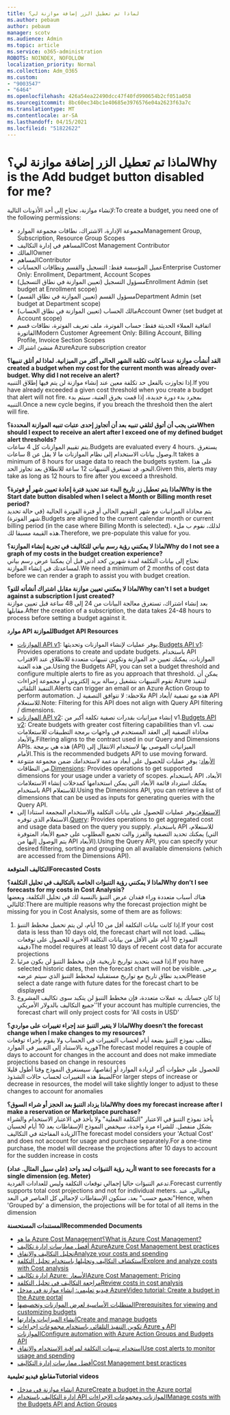 ```yaml
---
title: لماذا تم تعطيل الزر إضافة موازنة لي؟
ms.author: pebaum
author: pebaum
manager: scotv
ms.audience: Admin
ms.topic: article
ms.service: o365-administration
ROBOTS: NOINDEX, NOFOLLOW
localization_priority: Normal
ms.collection: Adm_O365
ms.custom:
- "9003547"
- "6464"
ms.openlocfilehash: 426a54ea22490dcc47f40fd990654b2cf051a058
ms.sourcegitcommit: 8bc60ec34bc1e40685e3976576e04a2623f63a7c
ms.translationtype: MT
ms.contentlocale: ar-SA
ms.lasthandoff: 04/15/2021
ms.locfileid: "51822622"
---
```

# <a name="why-is-the-add-budget-button-disabled-for-me"></a><span data-ttu-id="807dc-102">لماذا تم تعطيل الزر إضافة موازنة لي؟</span><span class="sxs-lookup"><span data-stu-id="807dc-102">Why is the Add budget button disabled for me?</span></span>

<span data-ttu-id="807dc-103">لإنشاء موازنة، تحتاج إلى أحد الأذونات التالية:</span><span class="sxs-lookup"><span data-stu-id="807dc-103">To create a budget, you need one of the following permissions:</span></span>

- <span data-ttu-id="807dc-104">مجموعة الإدارة، الاشتراك، نطاقات مجموعة الموارد</span><span class="sxs-lookup"><span data-stu-id="807dc-104">Management Group, Subscription, Resource Group Scopes</span></span>
- <span data-ttu-id="807dc-105">المساهم في إدارة التكاليف</span><span class="sxs-lookup"><span data-stu-id="807dc-105">Cost Management Contributor</span></span>
- <span data-ttu-id="807dc-106">المالك</span><span class="sxs-lookup"><span data-stu-id="807dc-106">Owner</span></span>
- <span data-ttu-id="807dc-107">المساهم</span><span class="sxs-lookup"><span data-stu-id="807dc-107">Contributor</span></span>
- <span data-ttu-id="807dc-108">عميل المؤسسة فقط: التسجيل والقسم ونطاقات الحسابات</span><span class="sxs-lookup"><span data-stu-id="807dc-108">Enterprise Customer Only: Enrollment, Department, Account Scopes</span></span>
- <span data-ttu-id="807dc-109">مسؤول التسجيل (تعيين الموازنة في نطاق التسجيل)</span><span class="sxs-lookup"><span data-stu-id="807dc-109">Enrollment Admin (set budget at Enrollment scope)</span></span>
- <span data-ttu-id="807dc-110">مسؤول القسم (تعيين الموازنة في نطاق القسم)</span><span class="sxs-lookup"><span data-stu-id="807dc-110">Department Admin (set budget at Department scope)</span></span>
- <span data-ttu-id="807dc-111">مالك الحساب (تعيين الموازنة في نطاق الحساب)</span><span class="sxs-lookup"><span data-stu-id="807dc-111">Account Owner (set budget at Account scope)</span></span>
- <span data-ttu-id="807dc-112">اتفاقية العملاء الحديثة فقط: حساب الفوترة، ملف تعريف الفوترة، نطاقات قسم الفاتورة</span><span class="sxs-lookup"><span data-stu-id="807dc-112">Modern Customer Agreement Only: Billing Account, Billing Profile, Invoice Section Scopes</span></span>
- <span data-ttu-id="807dc-113">منشئ اشتراك Azure</span><span class="sxs-lookup"><span data-stu-id="807dc-113">Azure subscription creator</span></span>

<span data-ttu-id="807dc-114">**لقد أنشأت موازنة عندما كانت تكلفة الشهر الحالي أكثر من الميزانية. لماذا لم أتلق تنبيها؟**</span><span class="sxs-lookup"><span data-stu-id="807dc-114">**I created a budget when my cost for the current month was already over-budget. Why did I not receive an alert?**</span></span>  
<span data-ttu-id="807dc-115">إذا تجاوزت بالفعل حد تكلفة معين عند إنشاء موازنة لن يتم فيها إطلاق التنبيه.</span><span class="sxs-lookup"><span data-stu-id="807dc-115">If you have already exceeded a given cost threshold when you create a budget that alert will not fire.</span></span> <span data-ttu-id="807dc-116">بمجرد بدء دورة جديدة، إذا قمت بخرق العتبة، سيتم بدء التنبيه.</span><span class="sxs-lookup"><span data-stu-id="807dc-116">Once a new cycle begins, if you breach the threshold then the alert will fire.</span></span>

<span data-ttu-id="807dc-117">**متى يجب أن أتوق لتلقي تنبيه بعد أن أتجاوز إحدى عتبات تنبيه الموازنة المحددة؟**</span><span class="sxs-lookup"><span data-stu-id="807dc-117">**When should I expect to receive an alert after I exceed one of my defined budget alert thresholds?**</span></span>  
<span data-ttu-id="807dc-118">يتم تقييم الموازنات كل 4 ساعات.</span><span class="sxs-lookup"><span data-stu-id="807dc-118">Budgets are evaluated every 4 hours.</span></span> <span data-ttu-id="807dc-119">يستغرق وصول بيانات الاستخدام إلى نظام الموازنات ما لا يقل عن 8 ساعات.</span><span class="sxs-lookup"><span data-stu-id="807dc-119">It takes a minimum of 8 hours for usage data to reach the budgets system.</span></span> <span data-ttu-id="807dc-120">على هذا النحو، قد تستغرق التنبيهات 12 ساعة للانطلاق بعد تجاوز الحد.</span><span class="sxs-lookup"><span data-stu-id="807dc-120">Given this, alerts may take as long as 12 hours to fire after you exceed a threshold.</span></span>

<span data-ttu-id="807dc-121">**لماذا يتم تعطيل زر تاريخ البدء عند تحديد فترة إعادة تعيين شهر أو فوترة؟**</span><span class="sxs-lookup"><span data-stu-id="807dc-121">**Why is the Start date button disabled when I select a Month or Billing month reset period?**</span></span>  
<span data-ttu-id="807dc-122">يتم محاذاة الميزانيات مع شهر التقويم الحالي أو فترة الفوترة الحالية (في حالة تحديد شهر الفوترة).</span><span class="sxs-lookup"><span data-stu-id="807dc-122">Budgets are aligned to the current calendar month or current billing period (in the case where Billing Month is selected).</span></span> <span data-ttu-id="807dc-123">لذلك، نقوم ب ملء هذه القيمة مسبقا لك.</span><span class="sxs-lookup"><span data-stu-id="807dc-123">Therefore, we pre-populate this value for you.</span></span>

<span data-ttu-id="807dc-124">**لماذا لا يمكنني رؤية رسم بياني للتكاليف في تجربة إنشاء الموازنة؟**</span><span class="sxs-lookup"><span data-stu-id="807dc-124">**Why do I not see a graph of my costs in the budget creation experience?**</span></span>  
<span data-ttu-id="807dc-125">نحتاج إلى بيانات التكلفة لمدة شهرين كحد أدنى قبل أن يمكننا عرض رسم بياني لمساعدتك في إنشاء الموازنة.</span><span class="sxs-lookup"><span data-stu-id="807dc-125">We need a minimum of 2 months of cost data before we can render a graph to assist you with budget creation.</span></span>

<span data-ttu-id="807dc-126">**لماذا لا يمكنني تعيين موازنة مقابل اشتراك أنشأته للتو؟**</span><span class="sxs-lookup"><span data-stu-id="807dc-126">**Why can't I set a budget against a subscription I just created?**</span></span>  
<span data-ttu-id="807dc-127">بعد إنشاء اشتراك، تستغرق معالجة البيانات من 24 إلى 48 ساعة قبل تعيين موازنة مقابلها.</span><span class="sxs-lookup"><span data-stu-id="807dc-127">After the creation of a subscription, the data takes 24-48 hours to process before setting a budget against it.</span></span>

<span data-ttu-id="807dc-128">**موارد API للموازنة**</span><span class="sxs-lookup"><span data-stu-id="807dc-128">**Budget API Resources**</span></span>

- <span data-ttu-id="807dc-129">[الموازنات API v1](https://docs.microsoft.com/rest/api/consumption/budgets?WT.mc_id=Portal-Microsoft_Azure_Support): يوفر عمليات لإنشاء الموازنات وتحديثها.</span><span class="sxs-lookup"><span data-stu-id="807dc-129">[Budgets API v1](https://docs.microsoft.com/rest/api/consumption/budgets?WT.mc_id=Portal-Microsoft_Azure_Support): Provides operations to create and update budgets.</span></span> <span data-ttu-id="807dc-130">باستخدام API الموازنات، يمكنك تعيين حد الموازنة وتكوين تنبيهات متعددة للانطلاق عند الاقتراب من هذه العتبة.</span><span class="sxs-lookup"><span data-stu-id="807dc-130">Using the Budgets API, you can set a budget threshold and configure multiple alerts to fire as you approach that threshold.</span></span> <span data-ttu-id="807dc-131">يمكن أن تقوم التنبيهات بتشغيل رسالة بريد إلكتروني أو مجموعة إجراءات Azure لتنفيذ التنفيذ التلقائي.</span><span class="sxs-lookup"><span data-stu-id="807dc-131">Alerts can trigger an email or an Azure Action Group to perform automation.</span></span> <span data-ttu-id="807dc-132">ملاحظة: لا تتوافق التصفية ل API هذه مع تصفية /أبعاد API للاستعلام.</span><span class="sxs-lookup"><span data-stu-id="807dc-132">Note: Filtering for this API does not align with Query API filtering / dimensions.</span></span>
- <span data-ttu-id="807dc-133">[الموازنات API v2](https://github.com/Azure/azure-rest-api-specs/blob/master/specification/cost-management/resource-manager/Microsoft.CostManagement/preview/2019-04-01-preview/examples/CreateOrUpdateBudget.json): إنشاء ميزانيات بقدرات تصفية تكلفة أكبر من v1.</span><span class="sxs-lookup"><span data-stu-id="807dc-133">[Budgets API v2](https://github.com/Azure/azure-rest-api-specs/blob/master/specification/cost-management/resource-manager/Microsoft.CostManagement/preview/2019-04-01-preview/examples/CreateOrUpdateBudget.json): Create budgets with greater cost filtering capabilities than v1.</span></span> <span data-ttu-id="807dc-134">تمت محاذاة التصفية إلى العقد المستخدم في واجهات برمجة التطبيقات للاستعلامات والأبعاد.</span><span class="sxs-lookup"><span data-stu-id="807dc-134">Filtering aligns to the contract used in our Query and Dimensions APIs.</span></span> <span data-ttu-id="807dc-135">هذه هي برمجة (API) الميزانيات الموصى بها لاستخدام الانتقال إلى الأمام.</span><span class="sxs-lookup"><span data-stu-id="807dc-135">This is the recommended budgets API to use moving forward.</span></span>
- <span data-ttu-id="807dc-136">[الأبعاد](https://docs.microsoft.com/rest/api/cost-management/dimensions?WT.mc_id=Portal-Microsoft_Azure_Support): يوفر عمليات للحصول على أبعاد مدعمة لاستخدامك ضمن مجموعة متنوعة من النطاقات.</span><span class="sxs-lookup"><span data-stu-id="807dc-136">[Dimensions](https://docs.microsoft.com/rest/api/cost-management/dimensions?WT.mc_id=Portal-Microsoft_Azure_Support): Provides operations to get supported dimensions for your usage under a variety of scopes.</span></span> <span data-ttu-id="807dc-137">باستخدام API الأبعاد، يمكنك استرداد قائمة الأبعاد التي يمكن استخدامها كمدخلات إنشاء الاستعلامات باستخدام API للاستعلام.</span><span class="sxs-lookup"><span data-stu-id="807dc-137">Using the Dimensions API, you can retrieve a list of dimensions that can be used as inputs for generating queries with the Query API.</span></span>
- <span data-ttu-id="807dc-138">[الاستعلام:](https://docs.microsoft.com/rest/api/cost-management/query?WT.mc_id=Portal-Microsoft_Azure_Support)يوفر عمليات للحصول على بيانات التكلفة والاستخدام المجمعة استنادا إلى الاستعلام الذي توفره.</span><span class="sxs-lookup"><span data-stu-id="807dc-138">[Query](https://docs.microsoft.com/rest/api/cost-management/query?WT.mc_id=Portal-Microsoft_Azure_Support): Provides operations to get aggregated cost and usage data based on the query you supply.</span></span> <span data-ttu-id="807dc-139">باستخدام API للاستعلام، يمكنك تحديد التصفية والفرز والت تجميع المطلوب على جميع الأبعاد المتوفرة (التي يتم الوصول إليها من API الأبعاد).</span><span class="sxs-lookup"><span data-stu-id="807dc-139">Using the Query API, you can specify your desired filtering, sorting and grouping on all available dimensions (which are accessed from the Dimensions API).</span></span>

<span data-ttu-id="807dc-140">**التكاليف المتوقعة**</span><span class="sxs-lookup"><span data-stu-id="807dc-140">**Forecasted Costs**</span></span>

<span data-ttu-id="807dc-141">**لماذا لا يمكنني رؤية التنبؤات الخاصة بالتكاليف في تحليل التكلفة؟**</span><span class="sxs-lookup"><span data-stu-id="807dc-141">**Why don’t I see forecasts for my costs in Cost Analysis?**</span></span>  
<span data-ttu-id="807dc-142">هناك أسباب متعددة وراء فقدان عرض التنبؤ بالنسبة لك في تحليل التكلفة، وبعضها كالتالي:</span><span class="sxs-lookup"><span data-stu-id="807dc-142">There are multiple reasons why the forecast projection might be missing for you in Cost Analysis, some of them are as follows:</span></span>

1. <span data-ttu-id="807dc-143">إذا كانت بيانات التكلفة أقل من 10 أيام، لن يتم تحميل مخطط التنبؤ.</span><span class="sxs-lookup"><span data-stu-id="807dc-143">If your cost data is less than 10 days old, the forecast chart will not load.</span></span> <span data-ttu-id="807dc-144">يتطلب النموذج 10 أيام على الأقل من بيانات التكلفة الأخيرة للحصول على توقعات دقيقة</span><span class="sxs-lookup"><span data-stu-id="807dc-144">The model requires at least 10 days of recent cost data for accurate projections</span></span>
2. <span data-ttu-id="807dc-145">إذا قمت بتحديد تواريخ تاريخية، فإن مخطط التنبؤ لن يكون مرئيا.</span><span class="sxs-lookup"><span data-stu-id="807dc-145">If you have selected historic dates, then the forecast chart will not be visible.</span></span> <span data-ttu-id="807dc-146">يرجى تحديد نطاق تاريخ مع تواريخ مستقبلية لمخطط التنبؤ الذي سيتم عرضه</span><span class="sxs-lookup"><span data-stu-id="807dc-146">Please select a date range with future dates for the forecast chart to be displayed</span></span>
3. <span data-ttu-id="807dc-147">إذا كان حسابك به عملات متعددة، فإن مخطط التنبؤ لن يتكبد سوى تكاليف المشروع 'جميع التكاليف بالدولار الأمريكي'</span><span class="sxs-lookup"><span data-stu-id="807dc-147">If your account has multiple currencies, the forecast chart will only project costs for 'All costs in USD'</span></span>

<span data-ttu-id="807dc-148">**لماذا لا يتغير التنبؤ عند إجراء تغييرات على مواردي؟**</span><span class="sxs-lookup"><span data-stu-id="807dc-148">**Why doesn’t the forecast change when I make changes to my resources?**</span></span>  
<span data-ttu-id="807dc-149">يتطلب نموذج التنبؤ بضعة أيام لحساب التغييرات في الحساب ولا يقوم بإجراء توقعات فورية بالاستناد إلى التغيير في الموارد</span><span class="sxs-lookup"><span data-stu-id="807dc-149">The forecast model requires a couple of days to account for changes in the account and does not make immediate projections based on change in resources</span></span>  
<span data-ttu-id="807dc-150">للحصول على خطوات أكبر لزيادة الموارد أو إنقاصها، سيستغرق النموذج وقتا أطول قليلا لضبط هذه التغييرات لحساب حالات الشذوذ</span><span class="sxs-lookup"><span data-stu-id="807dc-150">For larger steps of increase or decrease in resources, the model will take slightly longer to adjust to these changes to account for anomalies</span></span>

<span data-ttu-id="807dc-151">**لماذا يزداد التنبؤ بعد الحجز أو شراء السوق؟**</span><span class="sxs-lookup"><span data-stu-id="807dc-151">**Why does my forecast increase after I make a reservation or Marketplace purchase?**</span></span>  
<span data-ttu-id="807dc-152">يأخذ نموذج التنبؤ في الاعتبار "التكلفة الفعلية" ولا يأخذ في الاعتبار الاستخدام والشراء بشكل منفصل. للشراء مرة واحدة، سيخفض النموذج الإسقاطات بعد 10 أيام لحسبان الزيادة المفاجئة في التكاليف</span><span class="sxs-lookup"><span data-stu-id="807dc-152">The forecast model considers your 'Actual Cost' and does not account for usage and purchase separately.For a one-time purchase, the model will decrease the projections after 10 days to account for the sudden increase in costs</span></span>

<span data-ttu-id="807dc-153">**أريد رؤية التنبؤات لبعد واحد (على سبيل المثال. عداد)**</span><span class="sxs-lookup"><span data-stu-id="807dc-153">**I want to see forecasts for a single dimension (eg. Meter)**</span></span>  
<span data-ttu-id="807dc-154">تدعم التنبؤات حاليا إجمالي توقعات التكلفة وليس للعدادات الفردية.</span><span class="sxs-lookup"><span data-stu-id="807dc-154">Forecast currently supports total cost projections and not for individual meters.</span></span> <span data-ttu-id="807dc-155">وبالتالي، عند "تجميع حسب" بعد، ستكون الإسقاطات لإجمالي كل العناصر في البعد</span><span class="sxs-lookup"><span data-stu-id="807dc-155">Hence, when 'Grouped by' a dimension, the projections will be for total of all items in the dimension</span></span>

<span data-ttu-id="807dc-156">**المستندات المستحسنة**</span><span class="sxs-lookup"><span data-stu-id="807dc-156">**Recommended Documents**</span></span>

- [<span data-ttu-id="807dc-157">ما هو Azure Cost Management؟</span><span class="sxs-lookup"><span data-stu-id="807dc-157">What is Azure Cost Management?</span></span>](https://docs.microsoft.com/azure/cost-management/overview-cost-mgt?WT.mc_id=Portal-Microsoft_Azure_Support)
- [<span data-ttu-id="807dc-158">أفضل ممارسات إدارة تكاليف Azure</span><span class="sxs-lookup"><span data-stu-id="807dc-158">Azure Cost Management best practices</span></span>](https://docs.microsoft.com/azure/cost-management/cost-mgt-best-practices?WT.mc_id=Portal-Microsoft_Azure_Support)
- [<span data-ttu-id="807dc-159">تحليل التكاليف والإنفاق</span><span class="sxs-lookup"><span data-stu-id="807dc-159">Analyze your costs and spending</span></span>](https://docs.microsoft.com/azure/cost-management/quick-acm-cost-analysis?WT.mc_id=Portal-Microsoft_Azure_Support)
- [<span data-ttu-id="807dc-160">استكشاف التكاليف وتحليلها باستخدام تحليل التكلفة</span><span class="sxs-lookup"><span data-stu-id="807dc-160">Explore and analyze costs with Cost analysis</span></span>](https://docs.microsoft.com/azure/cost-management/quick-acm-cost-analysis?WT.mc_id=Portal-Microsoft_Azure_Support)
- [<span data-ttu-id="807dc-161">إدارة تكاليف Azure: الأسعار</span><span class="sxs-lookup"><span data-stu-id="807dc-161">Azure Cost Management: Pricing</span></span>](https://azure.microsoft.com/services/cost-management/#pricing)
- [<span data-ttu-id="807dc-162">مراجعة التكاليف في تحليل التكلفة</span><span class="sxs-lookup"><span data-stu-id="807dc-162">Review costs in cost analysis</span></span>](https://docs.microsoft.com/azure/cost-management-billing/costs/quick-acm-cost-analysis?WT.mc_id=Portal-Microsoft_Azure_Support#review-costs-in-cost-analysis)
- [<span data-ttu-id="807dc-163">فيديو تعليمي: إنشاء موازنة في مدخل Azure</span><span class="sxs-lookup"><span data-stu-id="807dc-163">Video tutorial: Create a budget in the Azure portal</span></span>](https://www.youtube.com/watch?v=ExIVG_Gr45A&t=4s)
- [<span data-ttu-id="807dc-164">المتطلبات الأساسية لعرض الموازنات وتخصيصها</span><span class="sxs-lookup"><span data-stu-id="807dc-164">Prerequisites for viewing and customizing budgets</span></span>](https://docs.microsoft.com/azure/cost-management-billing/costs/tutorial-acm-create-budgets?WT.mc_id=Portal-Microsoft_Azure_Support#prerequisites)
- [<span data-ttu-id="807dc-165">إنشاء الميزانيات وإدارتها</span><span class="sxs-lookup"><span data-stu-id="807dc-165">Create and manage budgets</span></span>](https://docs.microsoft.com/azure/cost-management-billing/costs/tutorial-acm-create-budgets?WT.mc_id=Portal-Microsoft_Azure_Support#create-a-budget-in-the-azure-portal)
- [<span data-ttu-id="807dc-166">تكوين التنفيذ التلقائي باستخدام مجموعات إجراءات Azure و API الموازنات</span><span class="sxs-lookup"><span data-stu-id="807dc-166">Configure automation with Azure Action Groups and Budgets API</span></span>](https://docs.microsoft.com/azure/cost-management/tutorial-acm-create-budgets?WT.mc_id=Portal-Microsoft_Azure_Support#trigger-an-action-group)
- [<span data-ttu-id="807dc-167">استخدام تنبيهات التكلفة لمراقبة الاستخدام والإنفاق</span><span class="sxs-lookup"><span data-stu-id="807dc-167">Use cost alerts to monitor usage and spending</span></span>](https://docs.microsoft.com/azure/cost-management/cost-mgt-alerts-monitor-usage-spending?WT.mc_id=Portal-Microsoft_Azure_Support)
- [<span data-ttu-id="807dc-168">أفضل ممارسات إدارة التكاليف</span><span class="sxs-lookup"><span data-stu-id="807dc-168">Cost Management best practices</span></span>](https://docs.microsoft.com/azure/cost-management/cost-mgt-best-practices?WT.mc_id=Portal-Microsoft_Azure_Support)  

<span data-ttu-id="807dc-169">**مقاطع فيديو تعليمية**</span><span class="sxs-lookup"><span data-stu-id="807dc-169">**Tutorial videos**</span></span>

- [<span data-ttu-id="807dc-170">إنشاء موازنة في مدخل Azure</span><span class="sxs-lookup"><span data-stu-id="807dc-170">Create a budget in the Azure portal</span></span>](https://go.microsoft.com/fwlink/?linkid=2146761)
- [<span data-ttu-id="807dc-171">إدارة التكاليف باستخدام API الموازنات ومجموعات الإجراءات</span><span class="sxs-lookup"><span data-stu-id="807dc-171">Manage costs with the Budgets API and Action Groups</span></span>](https://go.microsoft.com/fwlink/?linkid=2147038)